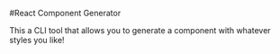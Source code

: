 #React Component Generator

This a CLI tool that allows you to generate a component with whatever styles you like!
